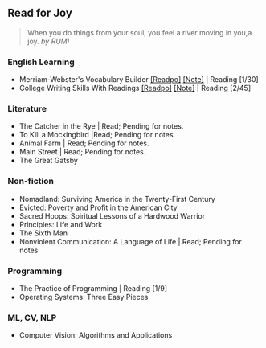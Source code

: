 ## Read for Joy

>  When you do things from your soul, you feel a river moving in you,a joy. *by RUMI*

### English Learning

- Merriam-Webster's Vocabulary Builder [[Readpo]](readpos/mwvb) [[Note]](./readpos/mwvb/merriam-websters-vocabulary-builder-notes.md) | Reading [1/30]
- College Writing Skills With Readings [[Readpo]](readpos/cwswr) [[Note]](./readpos/cwswr/college-writing-skills-with-readings-notes.md) | Reading [2/45] 

### Literature

- The Catcher in the Rye | Read; Pending for notes.
- To Kill a Mockingbird |Read; Pending for notes.
- Animal Farm | Read; Pending for notes.
- Main Street | Read; Pending for notes.
- The Great Gatsby

### Non-fiction

- Nomadland: Surviving America in the Twenty-First Century
- Evicted: Poverty and Profit in the American City
- Sacred Hoops: Spiritual Lessons of a Hardwood Warrior
- Principles: Life and Work
- The Sixth Man
- Nonviolent Communication: A Language of Life | Read; Pending for notes

### Programming

- The Practice of Programming | Reading [1/9]
- Operating Systems: Three Easy Pieces

### ML, CV, NLP

- Computer Vision: Algorithms and Applications
